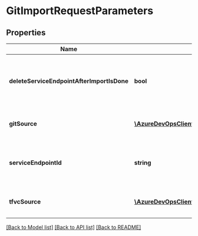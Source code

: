 # GitImportRequestParameters

## Properties
Name | Type | Description | Notes
------------ | ------------- | ------------- | -------------
**deleteServiceEndpointAfterImportIsDone** | **bool** | Option to delete service endpoint when import is done | [optional] 
**gitSource** | [**\AzureDevOpsClient\Git\AzureDevOpsClient\Git\Model\GitImportGitSource**](GitImportGitSource.md) | Source for importing git repository | [optional] 
**serviceEndpointId** | **string** | Service Endpoint for connection to external endpoint | [optional] 
**tfvcSource** | [**\AzureDevOpsClient\Git\AzureDevOpsClient\Git\Model\GitImportTfvcSource**](GitImportTfvcSource.md) | Source for importing tfvc repository | [optional] 

[[Back to Model list]](../README.md#documentation-for-models) [[Back to API list]](../README.md#documentation-for-api-endpoints) [[Back to README]](../README.md)



